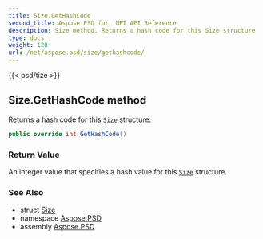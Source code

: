 ```yaml
---
title: Size.GetHashCode
second_title: Aspose.PSD for .NET API Reference
description: Size method. Returns a hash code for this Size structure
type: docs
weight: 120
url: /net/aspose.psd/size/gethashcode/
---
```

{{< psd/tize >}}
## Size.GetHashCode method

Returns a hash code for this [`Size`](../) structure.

```csharp
public override int GetHashCode()
```

### Return Value

An integer value that specifies a hash value for this [`Size`](../) structure.

### See Also

* struct [Size](../)
* namespace [Aspose.PSD](../../../aspose.psd/)
* assembly [Aspose.PSD](../../../)


